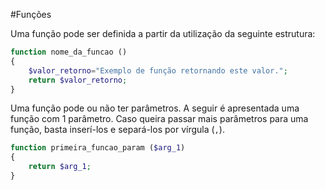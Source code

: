 #Funções

Uma função pode ser definida a partir da utilização da seguinte estrutura:

```php
function nome_da_funcao ()
{
    $valor_retorno="Exemplo de função retornando este valor.";
    return $valor_retorno;
}
```

Uma função pode ou não ter parâmetros. A seguir é apresentada uma  função com 1 parâmetro. Caso queira passar mais parâmetros para uma função, basta inserí-los e separá-los por vírgula (`,`).

```php
function primeira_funcao_param ($arg_1)
{
    return $arg_1;
}
```

